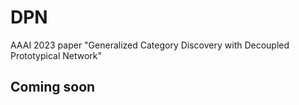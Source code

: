 # DPN
AAAI 2023 paper "Generalized Category Discovery with Decoupled Prototypical Network"

## Coming soon
